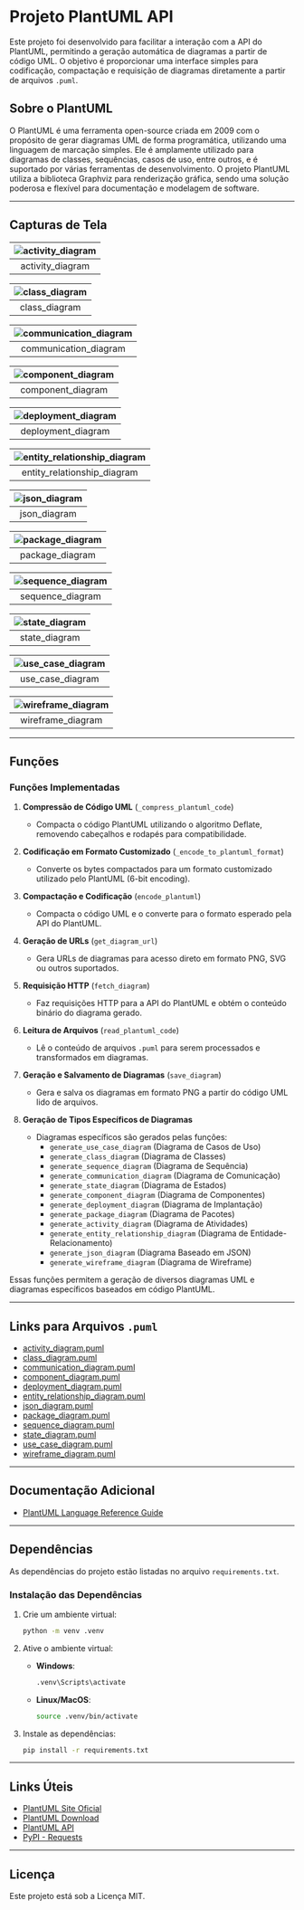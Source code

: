 # Projeto PlantUML API

Este projeto foi desenvolvido para facilitar a interação com a API do PlantUML, permitindo a geração automática de diagramas a partir de código UML. O objetivo é proporcionar uma interface simples para codificação, compactação e requisição de diagramas diretamente a partir de arquivos `.puml`.

## Sobre o PlantUML

O PlantUML é uma ferramenta open-source criada em 2009 com o propósito de gerar diagramas UML de forma programática, utilizando uma linguagem de marcação simples. Ele é amplamente utilizado para diagramas de classes, sequências, casos de uso, entre outros, e é suportado por várias ferramentas de desenvolvimento. O projeto PlantUML utiliza a biblioteca Graphviz para renderização gráfica, sendo uma solução poderosa e flexível para documentação e modelagem de software.

---

## Capturas de Tela

| <img src="https://joaopauloaramuni.github.io/python-imgs/PlantUML_API/plantuml_diagrams/activity_diagram.png" alt="activity_diagram"/> |
|:---------------------:|
| activity_diagram |

| <img src="https://joaopauloaramuni.github.io/python-imgs/PlantUML_API/plantuml_diagrams/class_diagram.png" alt="class_diagram"/> |
|:---------------------:|
| class_diagram |

| <img src="https://joaopauloaramuni.github.io/python-imgs/PlantUML_API/plantuml_diagrams/communication_diagram.png" alt="communication_diagram"/> |
|:---------------------:|
| communication_diagram |

| <img src="https://joaopauloaramuni.github.io/python-imgs/PlantUML_API/plantuml_diagrams/component_diagram.png" alt="component_diagram"/> |
|:---------------------:|
| component_diagram |

| <img src="https://joaopauloaramuni.github.io/python-imgs/PlantUML_API/plantuml_diagrams/deployment_diagram.png" alt="deployment_diagram"/> |
|:---------------------:|
| deployment_diagram |

| <img src="https://joaopauloaramuni.github.io/python-imgs/PlantUML_API/plantuml_diagrams/entity_relationship_diagram.png" alt="entity_relationship_diagram"/> |
|:---------------------:|
| entity_relationship_diagram |

| <img src="https://joaopauloaramuni.github.io/python-imgs/PlantUML_API/plantuml_diagrams/json_diagram.png" alt="json_diagram"/> |
|:---------------------:|
| json_diagram |

| <img src="https://joaopauloaramuni.github.io/python-imgs/PlantUML_API/plantuml_diagrams/package_diagram.png" alt="package_diagram"/> |
|:---------------------:|
| package_diagram |

| <img src="https://joaopauloaramuni.github.io/python-imgs/PlantUML_API/plantuml_diagrams/sequence_diagram.png" alt="sequence_diagram"/> |
|:---------------------:|
| sequence_diagram |

| <img src="https://joaopauloaramuni.github.io/python-imgs/PlantUML_API/plantuml_diagrams/state_diagram.png" alt="state_diagram"/> |
|:---------------------:|
| state_diagram |

| <img src="https://joaopauloaramuni.github.io/python-imgs/PlantUML_API/plantuml_diagrams/use_case_diagram.png" alt="use_case_diagram"/> |
|:---------------------:|
| use_case_diagram |

| <img src="https://joaopauloaramuni.github.io/python-imgs/PlantUML_API/plantuml_diagrams/wireframe_diagram.png" alt="wireframe_diagram"/> |
|:---------------------:|
| wireframe_diagram |

---

## Funções

### Funções Implementadas

1. **Compressão de Código UML** (`_compress_plantuml_code`)
   - Compacta o código PlantUML utilizando o algoritmo Deflate, removendo cabeçalhos e rodapés para compatibilidade.

2. **Codificação em Formato Customizado** (`_encode_to_plantuml_format`)
   - Converte os bytes compactados para um formato customizado utilizado pelo PlantUML (6-bit encoding).

3. **Compactação e Codificação** (`encode_plantuml`)
   - Compacta o código UML e o converte para o formato esperado pela API do PlantUML.

4. **Geração de URLs** (`get_diagram_url`)
   - Gera URLs de diagramas para acesso direto em formato PNG, SVG ou outros suportados.

5. **Requisição HTTP** (`fetch_diagram`)
   - Faz requisições HTTP para a API do PlantUML e obtém o conteúdo binário do diagrama gerado.

6. **Leitura de Arquivos** (`read_plantuml_code`)
   - Lê o conteúdo de arquivos `.puml` para serem processados e transformados em diagramas.

7. **Geração e Salvamento de Diagramas** (`save_diagram`)
   - Gera e salva os diagramas em formato PNG a partir do código UML lido de arquivos.

8. **Geração de Tipos Específicos de Diagramas**
   - Diagramas específicos são gerados pelas funções:
     - `generate_use_case_diagram` (Diagrama de Casos de Uso)
     - `generate_class_diagram` (Diagrama de Classes)
     - `generate_sequence_diagram` (Diagrama de Sequência)
     - `generate_communication_diagram` (Diagrama de Comunicação)
     - `generate_state_diagram` (Diagrama de Estados)
     - `generate_component_diagram` (Diagrama de Componentes)
     - `generate_deployment_diagram` (Diagrama de Implantação)
     - `generate_package_diagram` (Diagrama de Pacotes)
     - `generate_activity_diagram` (Diagrama de Atividades)
     - `generate_entity_relationship_diagram` (Diagrama de Entidade-Relacionamento)
     - `generate_json_diagram` (Diagrama Baseado em JSON)
     - `generate_wireframe_diagram` (Diagrama de Wireframe)

Essas funções permitem a geração de diversos diagramas UML e diagramas específicos baseados em código PlantUML.

---

## Links para Arquivos `.puml`

- [activity_diagram.puml](plantuml_code/activity_diagram.puml)
- [class_diagram.puml](plantuml_code/class_diagram.puml)
- [communication_diagram.puml](plantuml_code/communication_diagram.puml)
- [component_diagram.puml](plantuml_code/component_diagram.puml)
- [deployment_diagram.puml](plantuml_code/deployment_diagram.puml)
- [entity_relationship_diagram.puml](plantuml_code/entity_relationship_diagram.puml)
- [json_diagram.puml](plantuml_code/json_diagram.puml)
- [package_diagram.puml](plantuml_code/package_diagram.puml)
- [sequence_diagram.puml](plantuml_code/sequence_diagram.puml)
- [state_diagram.puml](plantuml_code/state_diagram.puml)
- [use_case_diagram.puml](plantuml_code/use_case_diagram.puml)
- [wireframe_diagram.puml](plantuml_code/wireframe_diagram.puml)

---

## Documentação Adicional

- [PlantUML Language Reference Guide](plantuml_language_reference_guide_en/PlantUML_Language_Reference_Guide_en.pdf)

---

## Dependências

As dependências do projeto estão listadas no arquivo `requirements.txt`.

### Instalação das Dependências

1. Crie um ambiente virtual:
   ```bash
   python -m venv .venv
   ```

2. Ative o ambiente virtual:
   - **Windows**:
     ```bash
     .venv\Scripts\activate
     ```
   - **Linux/MacOS**:
     ```bash
     source .venv/bin/activate
     ```

3. Instale as dependências:
   ```bash
   pip install -r requirements.txt
   ```

---

## Links Úteis

- [PlantUML Site Oficial](https://plantuml.com/)
- [PlantUML Download](https://plantuml.com/download)
- [PlantUML API](https://www.plantuml.com/plantuml/uml)
- [PyPI - Requests](https://pypi.org/project/requests/)
---

## Licença

Este projeto está sob a Licença MIT.
